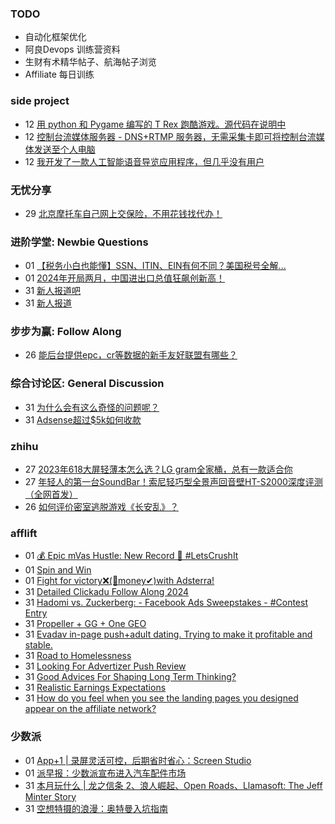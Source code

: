 ### TODO
-  自动化框架优化
-  阿良Devops 训练营资料
-  生财有术精华帖子、航海帖子浏览
-  Affiliate 每日训练

### side project
<!-- sideproject:START -->
-  12 [用 python 和 Pygame 编写的 T Rex 跑酷游戏。源代码在说明中](https://www.youtube.com/watch?v=pZySIXSelCA)
-  12 [控制台流媒体服务器 - DNS+RTMP 服务器，无需采集卡即可将控制台流媒体发送至个人电脑](https://github.com/Aioros/console-streaming-server)
-  12 [我开发了一款人工智能语音导览应用程序，但几乎没有用户](https://www.reddit.com/r/SideProject/comments/18gpp0e/ive_built_an_ai_audio_tour_app_but_have_almost_no/)<!-- sideproject:END -->


### 无忧分享
<!-- ruyo:START -->
-  29 [北京摩托车自己网上交保险，不用花钱找代办！](https://51.ruyo.net/18634.html)<!-- ruyo:END -->

### 进阶学堂: Newbie Questions
<!-- advertcn1:START -->
-  01 [【税务小白也能懂】SSN、ITIN、EIN有何不同？美国税号全解...](https://www.advertcn.com/thread-114533-1-1.html)
-  01 [2024年开局两月，中国进出口总值狂飙创新高！](https://www.advertcn.com/thread-114532-1-1.html)
-  31 [新人报道吧](https://www.advertcn.com/thread-114527-1-1.html)
-  31 [新人报道](https://www.advertcn.com/thread-114526-1-1.html)<!-- advertcn1:END -->

### 步步为赢: Follow Along
<!-- advertcn2:START -->
-  26 [能后台提供epc，cr等数据的新手友好联盟有哪些？](https://www.advertcn.com/thread-114470-1-1.html)<!-- advertcn2:END -->

### 综合讨论区: General Discussion
<!-- advertcn3:START -->
-  31 [为什么会有这么奇怪的问题呢？](https://www.advertcn.com/thread-114530-1-1.html)
-  31 [Adsense超过$5k如何收款](https://www.advertcn.com/thread-114528-1-1.html)<!-- advertcn3:END -->


### zhihu
<!-- zhihu:START -->
-  27 [2023年618大屏轻薄本怎么选？LG gram全家桶，总有一款适合你](http://zhuanlan.zhihu.com/p/632641888?utm_campaign=rss&utm_medium=rss&utm_source=rss&utm_content=title)
-  27 [年轻人的第一台SoundBar！索尼轻巧型全景声回音壁HT-S2000深度评测（全网首发）](http://zhuanlan.zhihu.com/p/630990296?utm_campaign=rss&utm_medium=rss&utm_source=rss&utm_content=title)
-  26 [如何评价密室逃脱游戏《长安乱》？](http://www.zhihu.com/question/563950552/answer/3045961312?utm_campaign=rss&utm_medium=rss&utm_source=rss&utm_content=title)<!-- zhihu:END -->

### afflift
<!-- afflift:START -->
-  01 [💰 Epic mVas Hustle: New Record 🚀 #LetsCrushIt](https://afflift.com/f/threads/%F0%9F%92%B0-epic-mvas-hustle-new-record-%F0%9F%9A%80-letscrushit.12305/)
-  01 [Spin and Win](https://afflift.com/f/threads/spin-and-win.12812/)
-  01 [Fight for victory❌&lpar;🤑money✔&rpar;with Adsterra!](https://afflift.com/f/threads/fight-for-victory%E2%9D%8C-%F0%9F%A4%91money%E2%9C%94-with-adsterra.12810/)
-  31 [Detailed Clickadu Follow Along 2024](https://afflift.com/f/threads/detailed-clickadu-follow-along-2024.12883/)
-  31 [Hadomi vs. Zuckerberg: - Facebook Ads Sweepstakes - #Contest Entry](https://afflift.com/f/threads/hadomi-vs-zuckerberg-facebook-ads-sweepstakes-contest-entry.12846/)
-  31 [Propeller + GG + One GEO](https://afflift.com/f/threads/propeller-gg-one-geo.12860/)
-  31 [Evadav in-page push+adult dating. Trying to make it profitable and stable.](https://afflift.com/f/threads/evadav-in-page-push-adult-dating-trying-to-make-it-profitable-and-stable.12823/)
-  31 [Road to Homelessness](https://afflift.com/f/threads/road-to-homelessness.12858/)
-  31 [Looking For Advertizer Push Review](https://afflift.com/f/threads/looking-for-advertizer-push-review.12892/)
-  31 [Good Advices For Shaping Long Term Thinking?](https://afflift.com/f/threads/good-advices-for-shaping-long-term-thinking.12893/)
-  31 [Realistic Earnings Expectations](https://afflift.com/f/threads/realistic-earnings-expectations.12894/)
-  31 [How do you feel when you see the landing pages you designed appear on the affiliate network?](https://afflift.com/f/threads/how-do-you-feel-when-you-see-the-landing-pages-you-designed-appear-on-the-affiliate-network.12799/)<!-- afflift:END -->

### 少数派
<!-- sspai:START -->
-  01 [App+1 | 录屏灵活可控，后期省时省心：Screen Studio](https://sspai.com/post/86574)
-  01 [派早报：少数派宣布进入汽车配件市场](https://sspai.com/post/87713)
-  31 [本月玩什么 | 龙之信条 2、浪人崛起、Open Roads、Llamasoft: The Jeff Minter Story](https://sspai.com/post/87696)
-  31 [空想特摄的浪漫：奥特曼入坑指南](https://sspai.com/post/87652)<!-- sspai:END -->
